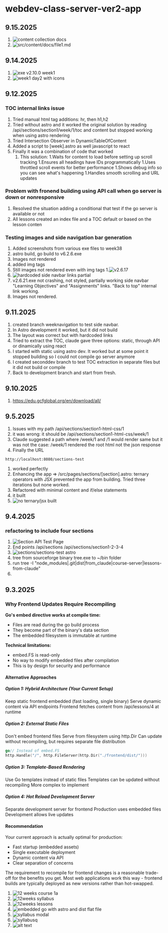 # webdev-class-server-ver2-app


## 9.15.2025

1. ![content collection docs](image.png)
1. ![src/content/docs/file1.md](image-1.png)

## 9.14.2025
1. ![exe v2.10.0 week1](image-folder/exe-v2.10.0/image-5.png)
1. ![week1 day2 with icons](image-folder/exe-v2.10.0/image-6.png)
## 9.12.2025

### TOC internal links issue
1. Tried manual html tag additions: hr, then h1,h2
1. Tried without astro and it worked the original solution by reading /api/sections/section1/week/1/toc and content but stopped working when using astro rendering
1. Tried  Intersection Observer in DynamicTableOfContent
1. Added a script to [week].astro as well javascript to react
1. Finally it was a combination of code that worked
    1. This solution:
    1.Waits for content to load before setting up scroll tracking
    1.Ensures all headings have IDs programmatically
    1.Uses throttled scroll events for better performance
    1.Shows debug info so you can see what's happening
    1.Handles smooth scrolling and URL updates

### Problem with fronend building using API call when go server is down or nonresponsive
1. Resolved the situation adding a conditional that test if the go server is available or not
1. All lessons created an index file and a TOC default or based on the lesson conten

### Testing images and side navigation bar generation

1. Added screenshots from various exe files to week38
1. astro build, go build to v6.2.6.exe
1. Images not rendered
1. added img tags
1. Still images not rendered even with img tags
1.![v2.6.17](image-folder/exe-v2.10.0/image-3.png)
1. ![hardcoded side navbar links partial](image-folder/exe-v2.10.0/image-4.png)
1. v2.6.21.exe not crashing, not styled, partially working side navbar "Learning Objectives" and "Assignments" links. "Back to top" internal link working.
1. Images not rendered.


## 9.11.2025
1. created branch weeknavigation to test side navbar. 
1. In Astro development it worked, but it did not build
1. The layout was correct but with hardcoded links
1. Tried to extract the TOC, claude gave three options: static, through API or dinamically using react
1. I started with static using astro dev. It worked but at some point it stopped building so I could not compile go server anymore
1. I created seconddev branch to test TOC extraction in separate files but it did not build or compile
1. Back to development branch and start from fresh.

## 9.10.2025
1. https://edu.gcfglobal.org/en/download/all/

## 9.5.2025
1. Issues with my path /api/sections/section1-html-css/1
1. it was wrong: it should be /api/sections/section1-html-css/week/1
1. Claude suggested a path where /week/1 and /1 would render same but it was not the case: /week/1 rendered the root html not the json response
1. Finally the URL
```
http://localhost:8080/sections-test
```
1. worked perfectly
1. Enhancing the app => /src/pages/sections/[section].astro: ternary operators with JSX prevented the app from building. Tried three iterations but none worked.
1. Refactored with minimal content and if/else statements
1. it built
1. ![no ternary/jsx built](image-folder/exe-v2.10.0/image-2.png)

## 9.4.2025

### refactoring to include four sections

1. ![Section API Test Page](image-folder/exe-v2.10.0/image.png)
1. End points /api/sections /api/sections/section1-2-3-4
1. ![sections/sections-test astro](image-folder/exe-v2.10.0/image-1.png)
1. tree from sourceforge binary tree.exe to ~/bin folder
1. run tree -I "node_modules|.git|dist|from_claude|course-server|lessons-from-claude"
1. 

## 9.3.2025

### Why Frontend Updates Require Recompiling
**Go's embed directive works at compile time:**

- Files are read during the go build process
- They become part of the binary's data section
- The embedded filesystem is immutable at runtime

**Technical limitations:**

- embed.FS is read-only
- No way to modify embedded files after compilation
- This is by design for security and performance

#### Alternative Approaches
##### Option 1: Hybrid Architecture (Your Current Setup)

Keep static frontend embedded (fast loading, single binary)
Serve dynamic content via API endpoints
Frontend fetches content from /api/lessons/4 at runtime

##### Option 2: External Static Files

Don't embed frontend files
Serve from filesystem using http.Dir
Can update without recompiling, but requires separate file distribution
```go
go// Instead of embed.FS
http.Handle("/", http.FileServer(http.Dir("./frontend/dist/")))
```

##### Option 3: Template-Based Rendering

Use Go templates instead of static files
Templates can be updated without recompiling
More complex to implement

##### Option 4: Hot Reload Development Server

Separate development server for frontend
Production uses embedded files
Development allows live updates

#### Recommendation
Your current approach is actually optimal for production:

- Fast startup (embedded assets)
- Single executable deployment
- Dynamic content via API
- Clear separation of concerns

The requirement to recompile for frontend changes is a reasonable trade-off for the benefits you get. Most web applications work this way - frontend builds are typically deployed as new versions rather than hot-swapped.

1. ![12 weeks course 1a](image-folder/image-4.png)
1. ![12weeks syllabus](image-folder/image-5.png)
1. ![12weeks lessons](image-folder/image-6.png)
1. ![embedded go with astro and dist flat file](image-folder/image-3.png)
1. ![syllabus modal](image-folder/image-2.png)
1. ![syllabusq](image-folder/image-1.png)
1. ![alt text](./lessons/image.png)
